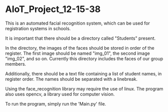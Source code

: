# AIoT_Project_12-15-38
This is an automated facial recognition system, which can be used for registration systems in schools. 

It is important that there should be a directory called "Students" present. 

In the directory, the images of the faces should be stored in order of the register. The first image should be named "img_01", the second image "img_02", and so on. Currently this directory includes the faces of our group members. 

Additionally, there should be a text file containing a list of student names, in register order. The names should be separated with a linebreak. 

Using the face_recognition library may require the use of linux. The program also uses opencv, a library used for computer vision. 

To run the program, simply run the 'Main.py' file. 